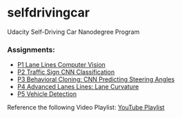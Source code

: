 # selfdrivingcar
Udacity Self-Driving Car Nanodegree Program

### Assignments:
* [P1 Lane Lines Computer Vision](assignments/CarND-LaneLines-P1/)
* [P2 Traffic Sign CNN Classification](assignments/CarND-Traffic-Sign-Classifier-Project-P2/)
* [P3 Behavioral Cloning: CNN Predicting Steering Angles](assignments/CarND-Behavioral-Cloning-P3/)
* [P4 Advanced Lanes Lines: Lane Curvature](assignments/CarND-Advanced-Lane-Lines-P4/)
* [P5 Vehicle Detection](assignments/CarND-Vehicle-Detection-P5/)

Reference the following Video Playlist: 
[YouTube Playlist](https://www.youtube.com/watch?v=WHDlAC9yUdU&list=PLg9mRPLDDu6Aa8Nsl_x2K1q9EJlENAwFo)
